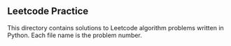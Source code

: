 ## Leetcode Practice
This directory contains solutions to Leetcode algorithm problems written in Python. Each file name is the problem number.

